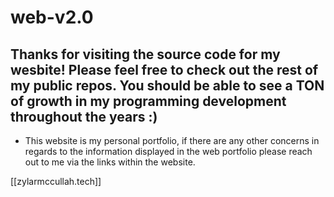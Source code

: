 # web-v2.0

## Thanks for visiting the source code for my wesbite! Please feel free to check out the rest of my public repos. You should be able to see a TON of growth in my programming development throughout the years :)

- This website is my personal portfolio, if there are any other concerns in regards to the information displayed in the web portfolio please reach out to me via the links within the website.

[[zylarmccullah.tech]]

